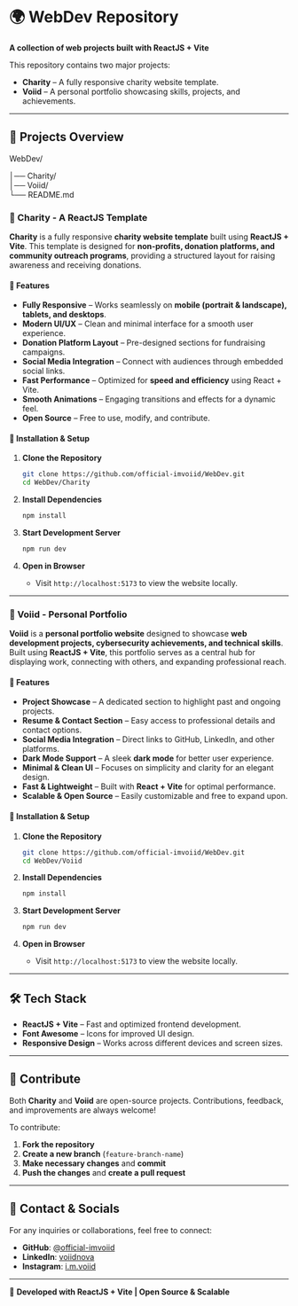 # 🌍 WebDev Repository  
**A collection of web projects built with ReactJS + Vite**  

This repository contains two major projects:  

- **Charity** – A fully responsive charity website template.  
- **Voiid** – A personal portfolio showcasing skills, projects, and achievements.  

---

## 📌 Projects Overview  

WebDev/

│── Charity/   
│── Voiid/     
└── README.md 

### 🏡 Charity - A ReactJS Template  
**Charity** is a fully responsive **charity website template** built using **ReactJS + Vite**. This template is designed for **non-profits, donation platforms, and community outreach programs**, providing a structured layout for raising awareness and receiving donations.  

#### 🔹 Features  
- **Fully Responsive** – Works seamlessly on **mobile (portrait & landscape), tablets, and desktops**.  
- **Modern UI/UX** – Clean and minimal interface for a smooth user experience.  
- **Donation Platform Layout** – Pre-designed sections for fundraising campaigns.  
- **Social Media Integration** – Connect with audiences through embedded social links.  
- **Fast Performance** – Optimized for **speed and efficiency** using React + Vite.  
- **Smooth Animations** – Engaging transitions and effects for a dynamic feel.  
- **Open Source** – Free to use, modify, and contribute.  

#### 🔹 Installation & Setup  
1. **Clone the Repository**  
   ```bash
   git clone https://github.com/official-imvoiid/WebDev.git
   cd WebDev/Charity
   ```

2. **Install Dependencies**  
   ```bash
   npm install
   ```

3. **Start Development Server**  
   ```bash
   npm run dev
   ```

4. **Open in Browser**  
   - Visit `http://localhost:5173` to view the website locally.  

---

### 👤 Voiid - Personal Portfolio  
**Voiid** is a **personal portfolio website** designed to showcase **web development projects, cybersecurity achievements, and technical skills**. Built using **ReactJS + Vite**, this portfolio serves as a central hub for displaying work, connecting with others, and expanding professional reach.  

#### 🔹 Features  
- **Project Showcase** – A dedicated section to highlight past and ongoing projects.  
- **Resume & Contact Section** – Easy access to professional details and contact options.  
- **Social Media Integration** – Direct links to GitHub, LinkedIn, and other platforms.  
- **Dark Mode Support** – A sleek **dark mode** for better user experience.  
- **Minimal & Clean UI** – Focuses on simplicity and clarity for an elegant design.  
- **Fast & Lightweight** – Built with **React + Vite** for optimal performance.  
- **Scalable & Open Source** – Easily customizable and free to expand upon.  

#### 🔹 Installation & Setup  
1. **Clone the Repository**  
   ```bash
   git clone https://github.com/official-imvoiid/WebDev.git
   cd WebDev/Voiid
   ```

2. **Install Dependencies**  
   ```bash
   npm install
   ```

3. **Start Development Server**  
   ```bash
   npm run dev
   ```

4. **Open in Browser**  
   - Visit `http://localhost:5173` to view the website locally.  

---

## 🛠 Tech Stack  
- **ReactJS + Vite** – Fast and optimized frontend development.  
- **Font Awesome** – Icons for improved UI design.  
- **Responsive Design** – Works across different devices and screen sizes.  

---

## 🤝 Contribute  
Both **Charity** and **Voiid** are open-source projects. Contributions, feedback, and improvements are always welcome!  

To contribute:  
1. **Fork the repository**  
2. **Create a new branch** (`feature-branch-name`)  
3. **Make necessary changes** and **commit**  
4. **Push the changes** and **create a pull request**  

---

## 📩 Contact & Socials  
For any inquiries or collaborations, feel free to connect:  

- **GitHub**: [@official-imvoiid](https://github.com/official-imvoiid)  
- **LinkedIn**: [voiidnova](https://www.linkedin.com/in/voiidnova/)  
- **Instagram**: [i.m.voiid](https://www.instagram.com/i.m.voiid/)   

---

🚀 **Developed with ReactJS + Vite | Open Source & Scalable**  

